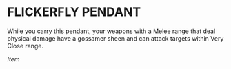 # FLICKERFLY PENDANT

While you carry this pendant, your weapons with a Melee range that deal physical damage have a gossamer sheen and can attack targets within Very Close range.

*Item*
